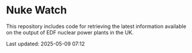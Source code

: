 # Nuke Watch

This repository includes code for retrieving the latest information available on the output of EDF nuclear power plants in the UK.

Last updated: 2025-05-09 07:12
